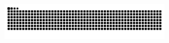  <img src="https://raw.githubusercontent.com/SilasPires/silaspires/output/snake.svg" alt="Snake animation" />
